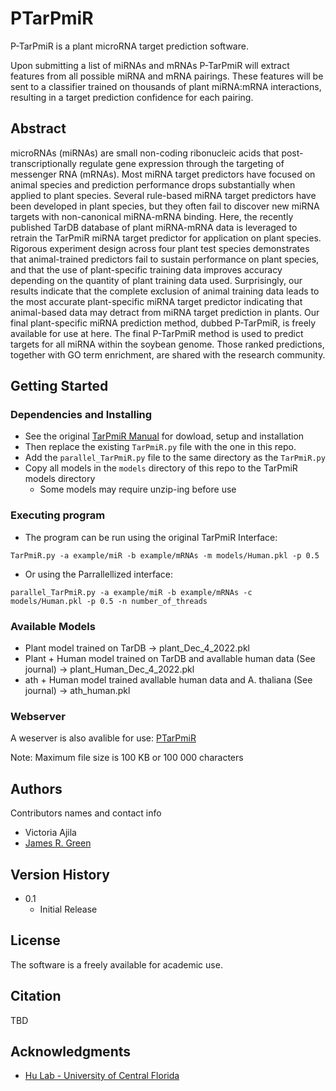 # PTarPmiR

P-TarPmiR is a plant microRNA target prediction software.

Upon submitting a list of miRNAs and mRNAs P-TarPmiR will extract features from all possible miRNA and mRNA pairings. These features will be sent to a classifier trained on thousands of plant miRNA:mRNA interactions, resulting in a target prediction confidence for each pairing.

## Abstract
microRNAs (miRNAs) are small non-coding ribonucleic acids that post-transcriptionally regulate gene expression through the targeting of messenger RNA (mRNAs). Most miRNA target predictors have focused on animal species and prediction performance drops substantially when applied to plant species. Several rule-based miRNA target predictors have been developed in plant species, but they often fail to discover new miRNA targets with non-canonical miRNA-mRNA binding. Here, the recently published TarDB database of plant miRNA-mRNA data is leveraged to retrain the TarPmiR miRNA target predictor for application on plant species. Rigorous experiment design across four plant test species demonstrates that animal-trained predictors fail to sustain performance on plant species, and that the use of plant-specific training data improves accuracy depending on the quantity of plant training data used. Surprisingly, our results indicate that the complete exclusion of animal training data leads to the most accurate plant-specific miRNA target predictor indicating that animal-based data may detract from miRNA target prediction in plants. Our final plant-specific miRNA prediction method, dubbed P-TarPmiR, is freely available for use at here. The final P-TarPmiR method is used to predict targets for all miRNA within the soybean genome. Those ranked predictions, together with GO term enrichment, are shared with the research community.

## Getting Started

### Dependencies and Installing

* See the original [TarPmiR Manual](http://hulab.ucf.edu/research/projects/miRNA/TarPmiR) for dowload, setup and installation 
* Then replace the existing `TarPmiR.py` file with the one in this repo.
* Add the `parallel_TarPmiR.py` file to the same directory as the `TarPmiR.py` 
* Copy all models in the `models` directory of this repo to the TarPmiR models directory
    * Some models may require unzip-ing before use  

### Executing program

* The program can be run using the original TarPmiR Interface:
```
TarPmiR.py -a example/miR -b example/mRNAs -m models/Human.pkl -p 0.5
```
* Or using the Parrallellized interface:

```
parallel_TarPmiR.py -a example/miR -b example/mRNAs -c models/Human.pkl -p 0.5 -n number_of_threads
```

### Available Models
* Plant model trained on TarDB -> plant_Dec_4_2022.pkl
* Plant + Human model trained on TarDB and avallable human data (See journal) -> plant_Human_Dec_4_2022.pkl
* ath + Human model trained avallable human data and A. thaliana (See journal) -> ath_human.pkl

### Webserver 
A weserver is also avalible for use: [PTarPmiR](https://ptarpmir.cu-bic.ca/)

Note: Maximum file size is 100 KB or 100 000 characters

## Authors

Contributors names and contact info

* Victoria Ajila
* [James R. Green](http://www.sce.carleton.ca/faculty/green/green.php)

## Version History
* 0.1
    * Initial Release

## License
The software is a freely available for academic use.

## Citation
TBD

## Acknowledgments
* [Hu Lab - University of Central Florida](https://hulab.ucf.edu/)